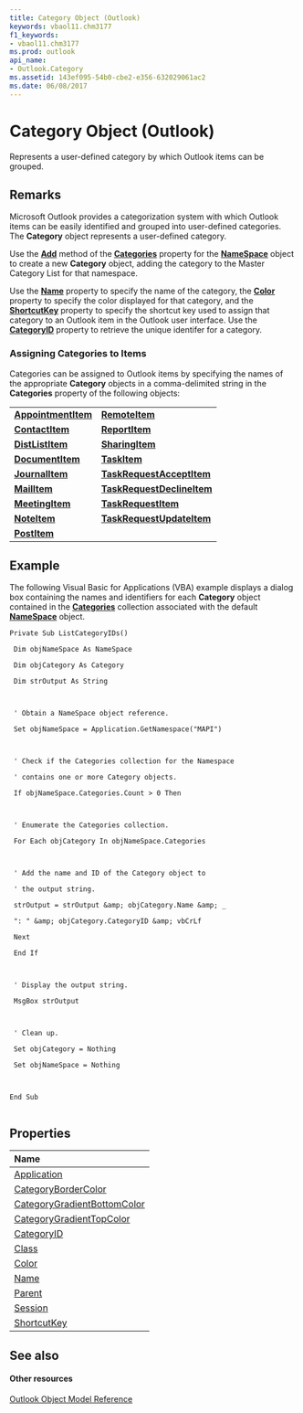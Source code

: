```yaml
---
title: Category Object (Outlook)
keywords: vbaol11.chm3177
f1_keywords:
- vbaol11.chm3177
ms.prod: outlook
api_name:
- Outlook.Category
ms.assetid: 143ef095-54b0-cbe2-e356-632029061ac2
ms.date: 06/08/2017
---
```



# Category Object (Outlook)

Represents a user-defined category by which Outlook items can be grouped.


## Remarks

Microsoft Outlook provides a categorization system with which Outlook items can be easily identified and grouped into user-defined categories. The  **Category** object represents a user-defined category.

Use the  **[Add](Outlook.Categories.Add.md)** method of the **[Categories](Outlook.NameSpace.Categories.md)** property for the **[NameSpace](Outlook.NameSpace.md)** object to create a new **Category** object, adding the category to the Master Category List for that namespace.

Use the  **[Name](Outlook.Category.Name.md)** property to specify the name of the category, the **[Color](Outlook.Category.Color.md)** property to specify the color displayed for that category, and the **[ShortcutKey](Outlook.Category.ShortcutKey.md)** property to specify the shortcut key used to assign that category to an Outlook item in the Outlook user interface. Use the **[CategoryID](Outlook.Category.CategoryID.md)** property to retrieve the unique identifer for a category.


### Assigning Categories to Items

Categories can be assigned to Outlook items by specifying the names of the appropriate  **Category** objects in a comma-delimited string in the **Categories** property of the following objects:


|||
|:-----|:-----|
|**[AppointmentItem](appointmentitem-object-outlook.md)**|**[RemoteItem](remoteitem-object-outlook.md)**|
|**[ContactItem](contactitem-object-outlook.md)**|**[ReportItem](reportitem-object-outlook.md)**|
|**[DistListItem](distlistitem-object-outlook.md)**|**[SharingItem](sharingitem-object-outlook.md)**|
|**[DocumentItem](documentitem-object-outlook.md)**|**[TaskItem](taskitem-object-outlook.md)**|
|**[JournalItem](journalitem-object-outlook.md)**|**[TaskRequestAcceptItem](taskrequestacceptitem-object-outlook.md)**|
|**[MailItem](mailitem-object-outlook.md)**|**[TaskRequestDeclineItem](taskrequestdeclineitem-object-outlook.md)**|
|**[MeetingItem](meetingitem-object-outlook.md)**|**[TaskRequestItem](taskrequestitem-object-outlook.md)**|
|**[NoteItem](noteitem-object-outlook.md)**|**[TaskRequestUpdateItem](taskrequestupdateitem-object-outlook.md)**|
|**[PostItem](Outlook.PostItem.md)**||

## Example

The following Visual Basic for Applications (VBA) example displays a dialog box containing the names and identifiers for each  **Category** object contained in the **[Categories](Outlook.NameSpace.Categories.md)** collection associated with the default **[NameSpace](Outlook.NameSpace.md)** object.


```
Private Sub ListCategoryIDs() 
 
 Dim objNameSpace As NameSpace 
 
 Dim objCategory As Category 
 
 Dim strOutput As String 
 
 
 
 ' Obtain a NameSpace object reference. 
 
 Set objNameSpace = Application.GetNamespace("MAPI") 
 
 
 
 ' Check if the Categories collection for the Namespace 
 
 ' contains one or more Category objects. 
 
 If objNameSpace.Categories.Count > 0 Then 
 
 
 
 ' Enumerate the Categories collection. 
 
 For Each objCategory In objNameSpace.Categories 
 
 
 
 ' Add the name and ID of the Category object to 
 
 ' the output string. 
 
 strOutput = strOutput &amp; objCategory.Name &amp; _ 
 
 ": " &amp; objCategory.CategoryID &amp; vbCrLf 
 
 Next 
 
 End If 
 
 
 
 ' Display the output string. 
 
 MsgBox strOutput 
 
 
 
 ' Clean up. 
 
 Set objCategory = Nothing 
 
 Set objNameSpace = Nothing 
 
 
 
End Sub 
 

```


## Properties



|**Name**|
|:-----|
|[Application](Outlook.Category.Application.md)|
|[CategoryBorderColor](Outlook.Category.CategoryBorderColor.md)|
|[CategoryGradientBottomColor](Outlook.Category.CategoryGradientBottomColor.md)|
|[CategoryGradientTopColor](Outlook.Category.CategoryGradientTopColor.md)|
|[CategoryID](Outlook.Category.CategoryID.md)|
|[Class](category-class-property-outlook.md)|
|[Color](Outlook.Category.Color.md)|
|[Name](Outlook.Category.Name.md)|
|[Parent](category-parent-property-outlook.md)|
|[Session](category-session-property-outlook.md)|
|[ShortcutKey](Outlook.Category.ShortcutKey.md)|

## See also


#### Other resources


[Outlook Object Model Reference](http://msdn.microsoft.com/library/73221b13-d8d8-99b8-3394-b95dbbfd5ddc%28Office.15%29.aspx)
